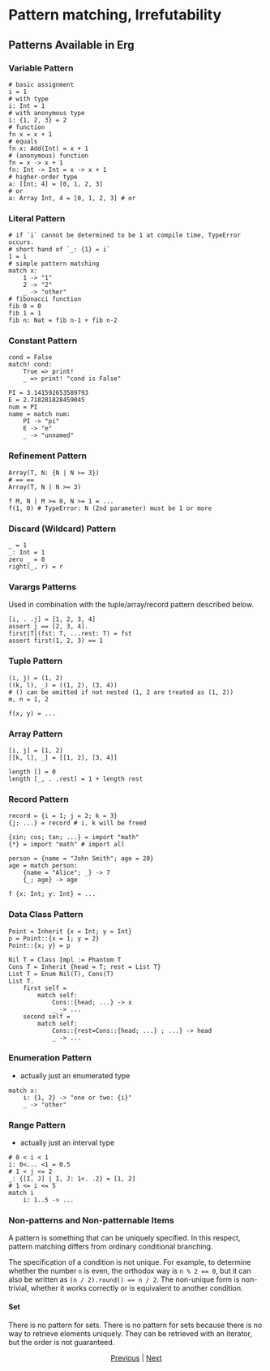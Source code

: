 # Pattern matching, Irrefutability

## Patterns Available in Erg

### Variable Pattern

```erg
# basic assignment
i = 1
# with type
i: Int = 1
# with anonymous type
i: {1, 2, 3} = 2
# function
fn x = x + 1
# equals
fn x: Add(Int) = x + 1
# (anonymous) function
fn = x -> x + 1
fn: Int -> Int = x -> x + 1
# higher-order type
a: [Int; 4] = [0, 1, 2, 3]
# or
a: Array Int, 4 = [0, 1, 2, 3] # or
```

### Literal Pattern

```erg
# if `i` cannot be determined to be 1 at compile time, TypeError occurs.
# short hand of `_: {1} = i`
1 = i
# simple pattern matching
match x:
    1 -> "1"
    2 -> "2"
    _ -> "other"
# fibonacci function
fib 0 = 0
fib 1 = 1
fib n: Nat = fib n-1 + fib n-2
```

### Constant Pattern

```erg
cond = False
match! cond:
    True => print!
    _ => print! "cond is False"

PI = 3.141592653589793
E = 2.718281828459045
num = PI
name = match num:
    PI -> "pi"
    E -> "e"
    _ -> "unnamed"
```

### Refinement Pattern

```erg
Array(T, N: {N | N >= 3})
# == ==
Array(T, N | N >= 3)

f M, N | M >= 0, N >= 1 = ...
f(1, 0) # TypeError: N (2nd parameter) must be 1 or more
```

### Discard (Wildcard) Pattern

```erg
_ = 1
_: Int = 1
zero _ = 0
right(_, r) = r
```

### Varargs Patterns

Used in combination with the tuple/array/record pattern described below.

```erg
[i, . .j] = [1, 2, 3, 4]
assert j == [2, 3, 4].
first|T|(fst: T, ...rest: T) = fst
assert first(1, 2, 3) == 1
```

### Tuple Pattern

```erg
(i, j) = (1, 2)
((k, l), _) = ((1, 2), (3, 4))
# () can be omitted if not nested (1, 2 are treated as (1, 2))
m, n = 1, 2

f(x, y) = ...
```

### Array Pattern

```erg
[i, j] = [1, 2]
[[k, l], _] = [[1, 2], [3, 4]]

length [] = 0
length [_, . .rest] = 1 + length rest
```

### Record Pattern

```erg
record = {i = 1; j = 2; k = 3}
{j; ...} = record # i, k will be freed

{sin; cos; tan; ...} = import "math"
{*} = import "math" # import all

person = {name = "John Smith"; age = 20}
age = match person:
    {name = "Alice"; _} -> 7
    {_; age} -> age

f {x: Int; y: Int} = ...
```

### Data Class Pattern

```erg
Point = Inherit {x = Int; y = Int}
p = Point::{x = 1; y = 2}
Point::{x; y} = p

Nil T = Class Impl := Phantom T
Cons T = Inherit {head = T; rest = List T}
List T = Enum Nil(T), Cons(T)
List T.
    first self =
        match self:
            Cons::{head; ...} -> x
            _ -> ...
    second self =
        match self:
            Cons::{rest=Cons::{head; ...} ; ...} -> head
            _ -> ...
```

### Enumeration Pattern

* actually just an enumerated type

```erg
match x:
    i: {1, 2} -> "one or two: {i}"
    _ -> "other"
```

### Range Pattern

* actually just an interval type

```erg
# 0 < i < 1
i: 0<... <1 = 0.5
# 1 < j <= 2
_: {[I, J] | I, J: 1<. .2} = [1, 2]
# 1 <= i <= 5
match i
    i: 1..5 -> ...
```

### Non-patterns and Non-patternable Items

A pattern is something that can be uniquely specified. In this respect, pattern matching differs from ordinary conditional branching.

The specification of a condition is not unique. For example, to determine whether the number `n` is even, the orthodox way is `n % 2 == 0`, but it can also be written as `(n / 2).round() == n / 2`.
The non-unique form is non-trivial, whether it works correctly or is equivalent to another condition.

#### Set

There is no pattern for sets. There is no pattern for sets because there is no way to retrieve elements uniquely.
They can be retrieved with an iterator, but the order is not guaranteed.

<p align='center'>
    <a href='./25_object_system.md'>Previous</a> | <a href='./27_comprehension.md'>Next</a>
</p>
